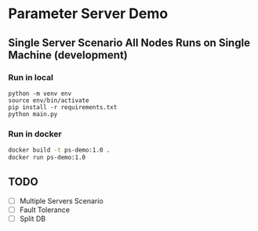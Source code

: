 # Parameter Server Demo

## Single Server Scenario All Nodes Runs on Single Machine (development)

### Run in local
```
python -m venv env
source env/bin/activate
pip install -r requirements.txt
python main.py
```

### Run in docker

```bash
docker build -t ps-demo:1.0 .
docker run ps-demo:1.0
```

## TODO
- [ ] Multiple Servers Scenario
- [ ] Fault Tolerance
- [ ] Split DB